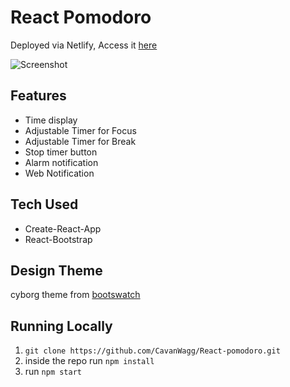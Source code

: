 # React Pomodoro

Deployed via Netlify, Access it [here]()

![Screenshot](https://cl.ly/d0385050c417/Image%2525202018-09-01%252520at%2525203.52.56%252520PM.png)

## Features

- Time display
- Adjustable Timer for Focus
- Adjustable Timer for Break
- Stop timer button
- Alarm notification
- Web Notification

## Tech Used
- Create-React-App
- React-Bootstrap

## Design Theme
cyborg theme from [bootswatch](https://www.bootstrapcdn.com/bootswatch/)


## Running Locally

1. `git clone https://github.com/CavanWagg/React-pomodoro.git`
2. inside the repo run `npm install`
3. run `npm start`
